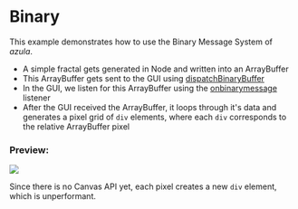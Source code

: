 # Binary

This example demonstrates how to use the Binary Message System of *azula*.

 - A simple fractal gets generated in Node and written into an ArrayBuffer
 - This ArrayBuffer gets sent to the GUI using [dispatchBinaryBuffer](https://github.com/maierfelix/azula#windowprototypedispatchbinarybuffer)
 - In the GUI, we listen for this ArrayBuffer using the [onbinarymessage](https://github.com/maierfelix/azula#windowprototypeonbinarymessage) listener
 - After the GUI received the ArrayBuffer, it loops through it's data and generates a pixel grid of `div` elements, where each `div` corresponds to the relative ArrayBuffer pixel

### Preview:

<img src="https://i.imgur.com/7ZqhjEa.png"/>

Since there is no Canvas API yet, each pixel creates a new `div` element, which is unperformant.
